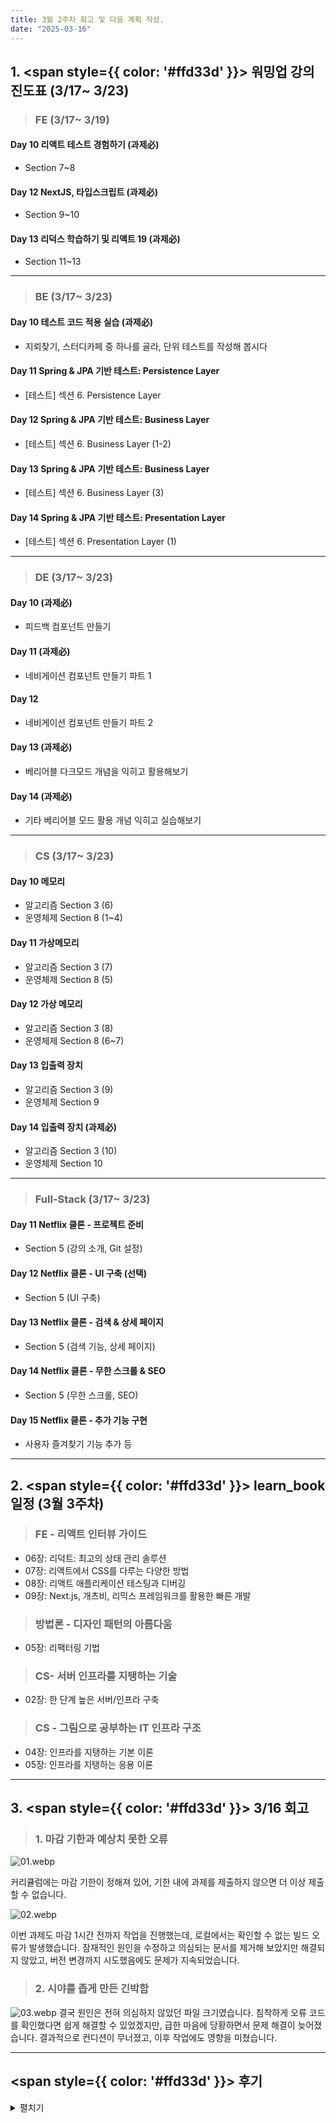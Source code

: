 ```yaml
---
title: 3월 2주차 회고 및 다음 계획 작성.
date: "2025-03-16"
---
```


##  1. <span style={{ color: '#ffd33d' }}> 워밍업 강의 진도표 (3/17~ 3/23) </span>

> ### FE (3/17~ 3/19)
#### Day 10 리액트 테스트 경험하기 (과제必)
- Section 7~8
#### Day 12 NextJS, 타입스크립트 (과제必)
- Section 9~10
#### Day 13 리덕스 학습하기 및 리액트 19 (과제必)
- Section 11~13


----
>### BE (3/17~ 3/23)
#### Day 10 테스트 코드 적용 실습 (과제必)
-  지뢰찾기, 스터디카페 중 하나를 골라, 단위 테스트를 작성해 봅시다
#### Day 11 Spring & JPA 기반 테스트: Persistence Layer
-  [테스트] 섹션 6. Persistence Layer
#### Day 12 Spring & JPA 기반 테스트: Business Layer
-  [테스트] 섹션 6. Business Layer (1-2)
#### Day 13 Spring & JPA 기반 테스트: Business Layer
-  [테스트] 섹션 6. Business Layer (3)
#### Day 14 Spring & JPA 기반 테스트: Presentation Layer
-  [테스트] 섹션 6. Presentation Layer (1)


----
>### DE (3/17~ 3/23)
#### Day 10 (과제必)
- 피드백 컴포넌트 만들기
#### Day 11 (과제必)
- 네비게이션 컴포넌트 만들기 파트 1
#### Day 12 
- 네비게이션 컴포넌트 만들기 파트 2
#### Day 13 (과제必)
- 베리어블 다크모드 개념을 익히고 활용해보기
#### Day 14 (과제必)
- 기타 베리어블 모드 활용 개념 익히고 실습해보기

----
>### CS (3/17~ 3/23)
#### Day 10 메모리
- 알고리즘 Section 3 (6)
- 운영체제 Section 8 (1~4)
#### Day 11 가상메모리
- 알고리즘 Section 3 (7)
- 운영체제 Section 8 (5)
#### Day 12 가상 메모리
- 알고리즘 Section 3 (8)
- 운영체제 Section 8 (6~7)
#### Day 13 입출력 장치
- 알고리즘 Section 3 (9)
- 운영체제 Section 9
#### Day 14 입출력 장치 (과제必)
- 알고리즘 Section 3 (10)
- 운영체제 Section 10
----
>### Full-Stack (3/17~ 3/23)
#### Day 11 Netflix 클론 - 프로젝트 준비
- Section 5 (강의 소개, Git 설정)
#### Day 12 Netflix 클론 - UI 구축 (선택)
- Section 5 (UI 구축)
#### Day 13 Netflix 클론 - 검색 & 상세 페이지
- Section 5 (검색 기능, 상세 페이지)
#### Day 14 Netflix 클론 - 무한 스크롤 & SEO
- Section 5 (무한 스크롤, SEO)
#### Day 15 Netflix 클론 - 추가 기능 구현
- 사용자 즐겨찾기 기능 추가 등

---

## 2.  <span style={{ color: '#ffd33d' }}> learn_book 일정 (3월 3주차) </span>

>### FE - 리액트 인터뷰 가이드
- 06장: 리덕트: 최고의 상태 관리 솔루션
- 07장: 리액트에서 CSS를 다루는 다양한 방법
- 08장: 리액트 애플리케이션 테스팅과 디버깅
- 09장: Next.js, 개츠비, 리믹스 프레임워크를 활용한 빠른 개발
>### 방법론 - 디자인 패턴의 아름다움
- 05장: 리팩터링 기법
>### CS- 서버 인프라를 지탱하는 기술
- 02장: 한 단계 높은 서버/인프라 구축
>### CS - 그림으로 공부하는 IT 인프라 구조
- 04장: 인프라를 지탱하는 기본 이론
- 05장: 인프라를 지탱하는 응용 이론

---

## 3.  <span style={{ color: '#ffd33d' }}> 3/16 회고 </span>
>### 1. 마감 기한과 예상치 못한 오류
![01.webp](../../static/img/Blog/3-17/01.webp)  

커리큘럼에는 마감 기한이 정해져 있어, 기한 내에 과제를 제출하지 않으면 더 이상 제출할 수 없습니다.

![02.webp](../../static/img/Blog/3-17/02.webp)  

이번 과제도 마감 1시간 전까지 작업을 진행했는데, 로컬에서는 확인할 수 없는 빌드 오류가 발생했습니다. 잠재적인 원인을 수정하고 의심되는 문서를 제거해 보았지만 해결되지 않았고, 버전 변경까지 시도했음에도 문제가 지속되었습니다.

>### 2. 시야를 좁게 만든 긴박함
![03.webp](../../static/img/Blog/3-17/03.webp)
결국 원인은 전혀 의심하지 않았던 파일 크기였습니다. 침착하게 오류 코드를 확인했다면 쉽게 해결할 수 있었겠지만, 급한 마음에 당황하면서 문제 해결이 늦어졌습니다. 결과적으로 컨디션이 무너졌고, 이후 작업에도 영향을 미쳤습니다.

---
## <span style={{ color: '#ffd33d' }}> 후기 </span>
<details>
<summary> 펼치기 </summary>

**Liked** : 좋았던 점은 무엇인가?
- 시간 규칙 준수
    - 계획한 내용을 수행하고 정리하다 보면 좋은 습관이 생기게 되는데 시간과 규칙을 준수하게 됩니다. 지금 하고 있는 것은 단순한 커리큘럼 수행처럼 보일 수 있지만, 시간 규칙을 지키도록 설계했기 때문에 업무에 지장이 가지 않는 선에서 스케쥴을 만들게 됩니다.

**Lacked** : 아쉬웠던 점, 부족한 점은 무엇인가?
- 코드를 읽지 않음
    - 오류 코드를 충분히 분석하지 않았습니다. 로컬 환경만을 생각하고 혼자 판단하여 가능성이 있는 부분을 수정했습니다.

**Learned** : 배운 점은 무엇인가? (깨달은것, 인사이트, 기억하고 싶은 것 등)
- 디자인 패턴
    - DE,BE,CS 의 내용을 정리하다 보니 각 분야에서 체계적으로 업무를 완수하기 위한 패턴이 있는 것을 확인했습니다. 주방에서의 업무 수행이나 연구소에서의 일에서도 더 세부적으로 진행할 수 있었겠다고 생각했습니다.


**Longed for** : 앞으로 바라는 것은 무엇인가? (앞으로 어떤 행동을 할것인지)
- 책 읽기
    - 3주차에 들어서면 끝나는 커리큘럼이 생기기 때문에 그 시간에 책을 읽고 더 많은 내용을 작성할 수 있게 될 것입니다.
</details>